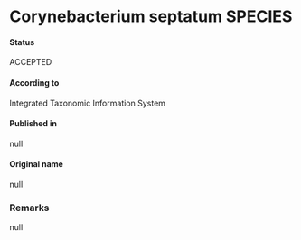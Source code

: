 Corynebacterium septatum SPECIES
=======

#### Status
ACCEPTED

#### According to
Integrated Taxonomic Information System

#### Published in
null

#### Original name
null

### Remarks
null
